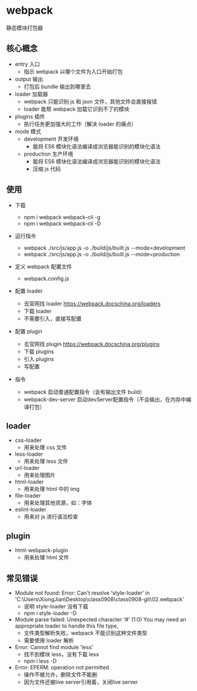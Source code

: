 # webpack

静态模块打包器

## 核心概念

- entry 入口
  - 指示 webpack 以哪个文件为入口开始打包
- output 输出
  - 打包后 bundle 输出到哪里去
- loader 加载器
  - webpack 只能识别 js 和 json 文件，其他文件会直接报错
  - loader 能帮 webpack 加载它识别不了的模块
- plugins 插件
  - 执行任务更加强大的工作（解决 loader 的痛点）
- mode 模式
  - development 开发环境
    - 能将 ES6 模块化语法编译成浏览器能识别的模块化语法
  - production 生产环境
    - 能将 ES6 模块化语法编译成浏览器能识别的模块化语法
    - 压缩 js 代码

## 使用

- 下载

  - npm i webpack webpack-cli -g
  - npm i webpack webpack-cli -D

- 运行指令

  - webpack ./src/js/app.js -o ./build/js/built.js --mode=development
  - webpack ./src/js/app.js -o ./build/js/built.js --mode=production

- 定义 webpack 配置文件

  - webpack.config.js

- 配置 loader

  - 去官网找 loader https://webpack.docschina.org/loaders
  - 下载 loader
  - 不需要引入，直接写配置

- 配置 plugin

  - 去官网找 plugin https://webpack.docschina.org/plugins
  - 下载 plugins
  - 引入 plugins
  - 写配置

- 指令
  - webpack 启动普通配置指令（会有输出文件 build）
  - webpack-dev-server 启动devServer配置指令（不会输出，在内存中编译打包）

## loader

- css-loader
  - 用来处理 css 文件
- less-loader
  - 用来处理 less 文件
- url-loader
  - 用来处理图片
- html-loader
  - 用来处理 html 中的 img
- file-loader
  - 用来处理其他资源，如：字体
- eslint-loader
  - 用来对 js 进行语法检查

## plugin

- html-webpack-plugin
  - 用来处理 html 文件

## 常见错误

- Module not found: Error: Can't resolve 'style-loader' in 'C:\Users\XiongJian\Desktop\class0908\class0908-git\02.webpack'
  - 说明 style-loader 没有下载
  - npm i style-loader -D
- Module parse failed: Unexpected character '#' (1:0) You may need an appropriate loader to handle this file type,
  - 文件类型解析失败，webpack 不能识别这种文件类型
  - 需要使用 loader 解析
- Error: Cannot find module 'less'
  - 找不到模块 less，没有下载 less
  - npm i less -D
- Error: EPERM: operation not permitted
  - 操作不被允许，删除文件不能删
  - 因为文件还被live server引用着，关闭live server